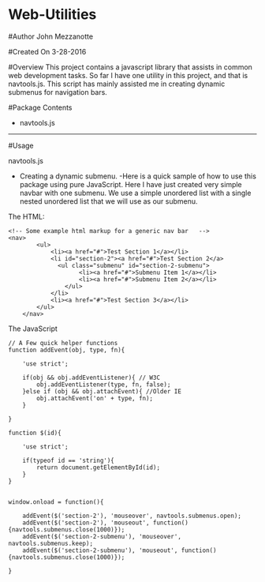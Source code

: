 # Web-Utilities

#Author
John Mezzanotte

#Created On
3-28-2016

#Overview
This project contains a javascript library that assists in common web development tasks. So far I have one utility in this
project, and that is navtools.js. This script has mainly assisted me in creating dynamic submenus for navigation bars. 

#Package Contents 
- navtools.js

______________________________________________________________________________________________________________________________________
#Usage

navtools.js
- Creating a dynamic submenu.
	-Here is a quick sample of how to use this package using pure JavaScript. Here I have just created very simple navbar with one submenu. We use a simple unordered list with a single nested unordered list that we will use as our submenu. 

The HTML:
```
<!-- Some example html markup for a generic nav bar   -->
<nav>
		<ul>
			<li><a href="#">Test Section 1</a></li>
			<li id="section-2"><a href="#">Test Section 2</a>
			  <ul class="submenu" id="section-2-submenu">
					<li><a href="#">Submenu Item 1</a></li>
					<li><a href="#">Submenu Item 2</a></li>
				</ul>
			</li>
			<li><a href="#">Test Section 3</a></li>
		</ul>
	</nav>

```

The JavaScript
```
// A Few quick helper functions
function addEvent(obj, type, fn){
	
	'use strict';
	
	if(obj && obj.addEventListener){ // W3C
		obj.addEventListener(type, fn, false); 
	}else if (obj && obj.attachEvent){ //Older IE
		obj.attachEvent('on' + type, fn);
	}
	
}

function $(id){
	
	'use strict';
	
	if(typeof id == 'string'){
		return document.getElementById(id);
	}
}


window.onload = function(){
	
	addEvent($('section-2'), 'mouseover', navtools.submenus.open); 
	addEvent($('section-2'), 'mouseout', function(){navtools.submenus.close(1000)});
	addEvent($('section-2-submenu'), 'mouseover', navtools.submenus.keep);
	addEvent($('section-2-submenu'), 'mouseout', function(){navtools.submenus.close(1000)});
	
}

```
